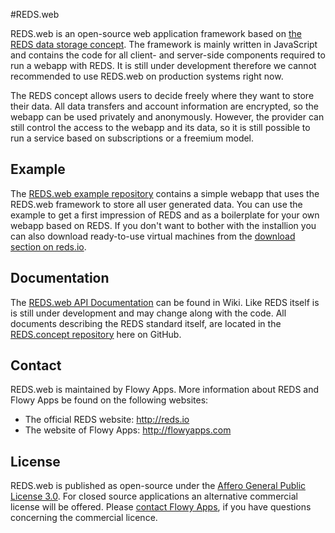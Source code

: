 #REDS.web

REDS.web is an open-source web application framework based on [the REDS data storage concept](https://github.com/flowyapps/reds-concept). The framework is mainly written in JavaScript and contains the code for all client- and server-side components required to run a webapp with REDS. It is still under development therefore we cannot recommended to use REDS.web on production systems right now.

The REDS concept allows users to decide freely where they want to store their data. All data transfers and account information are encrypted, so the webapp can be used privately and anonymously. However, the provider can still control the access to the webapp and its data, so it is still possible to run a service based on subscriptions or a freemium model.

## Example

The [REDS.web example repository](https://github.com/flowyapps/reds-web-example) contains a simple webapp that uses the REDS.web framework to store all user generated data. You can use the example to get a first impression of REDS and as a boilerplate for your own webapp based on REDS. If you don't want to bother with the installion you can also download ready-to-use virtual machines from the [download section on reds.io](http://reds.io/download#vms).

## Documentation

The [REDS.web API Documentation](https://github.com/flowyapps/reds-web/wiki/REDS.web-API-Documentation) can be found in Wiki. Like REDS itself is is still under development and may change along with the code. All documents describing the REDS standard itself, are located in the [REDS.concept repository](https://github.com/flowyapps/reds-concept)  here on GitHub.

## Contact

REDS.web is maintained by Flowy Apps. More information about REDS and Flowy Apps be found on the following websites:

  * The official REDS website: http://reds.io
  * The website of Flowy Apps: http://flowyapps.com

## License

REDS.web is published as open-source under the [Affero General Public License 3.0](http://www.gnu.org/licenses/agpl-3.0.html). For closed source applications an alternative commercial license will be offered. Please [contact Flowy Apps](http://flowyapps.com/home#contact), if you have questions concerning the commercial licence.
